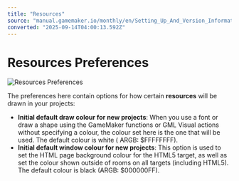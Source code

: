 ```yaml
---
title: "Resources"
source: "manual.gamemaker.io/monthly/en/Setting_Up_And_Version_Information/IDE_Preferences/General/Resources.htm"
converted: "2025-09-14T04:00:13.592Z"
---
```


# Resources Preferences

![Resources Preferences](../../../assets/Images/Setup_And_Version/Preferences/General_Resources_Prefs.png)

The preferences here contain options for how certain **resources** will be drawn in your projects:

-   **Initial default draw colour for new projects**: When you use a font or draw a shape using the GameMaker functions or GML Visual actions without specifying a colour, the colour set here is the one that will be used. The default colour is white ( ARGB: $FFFFFFFF).
-   **Initial default window colour for new projects**: This option is used to set the HTML page background colour for the HTML5 target, as well as set the colour shown outside of rooms on all targets (including HTML5). The default colour is black (ARGB: $000000FF).